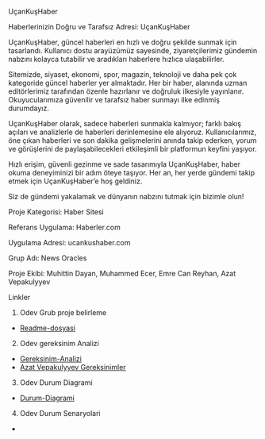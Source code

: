 UçanKuşHaber

Haberlerinizin Doğru ve Tarafsız Adresi: UçanKuşHaber

UçanKuşHaber, güncel haberleri en hızlı ve doğru şekilde sunmak için tasarlandı. Kullanıcı dostu arayüzümüz sayesinde, ziyaretçilerimiz gündemin nabzını kolayca tutabilir ve aradıkları haberlere hızlıca ulaşabilirler.

Sitemizde, siyaset, ekonomi, spor, magazin, teknoloji ve daha pek çok kategoride güncel haberler yer almaktadır. Her bir haber, alanında uzman editörlerimiz tarafından özenle hazırlanır ve doğruluk ilkesiyle yayınlanır. Okuyucularımıza güvenilir ve tarafsız haber sunmayı ilke edinmiş durumdayız.

UçanKuşHaber olarak, sadece haberleri sunmakla kalmıyor; farklı bakış açıları ve analizlerle de haberleri derinlemesine ele alıyoruz. Kullanıcılarımız, öne çıkan haberleri ve son dakika gelişmelerini anında takip ederken, yorum ve görüşlerini de paylaşabilecekleri etkileşimli bir platformun keyfini yaşıyor.

Hızlı erişim, güvenli gezinme ve sade tasarımıyla UçanKuşHaber, haber okuma deneyiminizi bir adım öteye taşıyor. Her an, her yerde gündemi takip etmek için UçanKuşHaber’e hoş geldiniz.

Siz de gündemi yakalamak ve dünyanın nabzını tutmak için bizimle olun!

Proje Kategorisi: Haber Sitesi

Referans Uygulama: Haberler.com

Uygulama Adresi: ucankushaber.com

Grup Adı: News Oracles

Proje Ekibi: Muhittin Dayan, Muhammed Ecer, Emre Can Reyhan, Azat Vepakulyyev



Linkler 
 1. Odev Grub proje belirleme
- [Readme-dosyasi](Readme.md)
  
2. Odev gereksinim Analizi
- [Gereksinim-Analizi](Gereksinim-Analizi.md)
- [Azat Vepakulyyev Gereksinimler](AzatVepakulyyev-Gereksinimler.md)

  
 3. Odev Durum Diagrami
- [Durum-Diagrami](Durum-Diagrami.pdf)


 4. Odev Durum Senaryolari 
-



